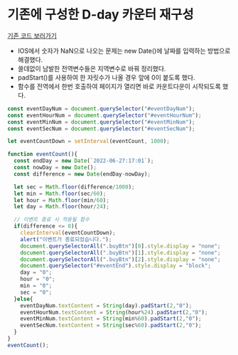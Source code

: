 # 기존에 구성한 D-day 카운터 재구성
[기존 코드 보러가기](https://github.com/Yejin-J/TIL/blob/master/%EB%AC%B8%EC%A0%9C%ED%95%B4%EA%B2%B0/IOS%EC%97%90%EC%84%9C%20%EC%88%AB%EC%9E%90%EA%B0%80%20NaN%EC%9C%BC%EB%A1%9C%20%EB%82%98%EC%98%A4%EB%8A%94%20%EB%AC%B8%EC%A0%9C.md)

- IOS에서 숫자가 NaN으로 나오는 문제는 new Date()에 날짜를 입력하는 방법으로 해결했다.
- 쓸데없이 남발한 전역변수들은 지역변수로 바꿔 정리했다.
- padStart()를 사용하여 한 자릿수가 나올 경우 앞에 0이 붙도록 했다.
- 함수를 전역에서 한번 호출하여 페이지가 열리면 바로 카운트다운이 시작되도록 했다.

```jsx
const eventDayNum = document.querySelector("#eventDayNum");
const eventHourNum = document.querySelector("#eventHourNum");
const eventMinNum = document.querySelector("#eventMinNum");
const eventSecNum = document.querySelector("#eventSecNum");

let eventCountDown = setInterval(eventCount, 1000);

function eventCount(){
  const endDay = new Date(`2022-06-27:17:01`);
  const nowDay = new Date();
  const difference = new Date(endDay-nowDay);

  let sec = Math.floor(difference/1000);
  let min = Math.floor(sec/60);
  let hour = Math.floor(min/60);
  let day = Math.floor(hour/24);

  // 이벤트 종료 시 적용될 함수
  if(difference <= 0){
    clearInterval(eventCountDown);
    alert("이벤트가 종료되었습니다.");
    document.querySelectorAll(".buyBtn")[0].style.display = "none";
    document.querySelectorAll(".buyBtn")[1].style.display = "none";
    document.querySelectorAll(".buyBtn")[2].style.display = "none";
    document.querySelector("#eventEnd").style.display = "block";
    day = "0";
    hour = "0";
    min = "0";
    sec = "0";
  }else{
    eventDayNum.textContent = String(day).padStart(2,"0");
    eventHourNum.textContent = String(hour%24).padStart(2,"0");
    eventMinNum.textContent = String(min%60).padStart(2,"0");
    eventSecNum.textContent = String(sec%60).padStart(2,"0");
  }
}
eventCount();
```
